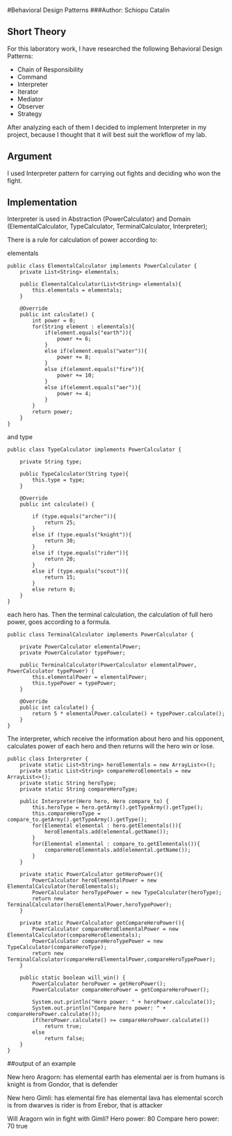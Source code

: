 #Behavioral Design Patterns
###Author: Schiopu Catalin

## Short Theory

For this laboratory work, I have researched the following Behavioral Design Patterns:

   * Chain of Responsibility
   * Command
   * Interpreter
   * Iterator
   * Mediator
   * Observer
   * Strategy

After analyzing each of them I decided to implement Interpreter in my project, because I thought that it will best suit the workflow of my lab. 

## Argument

I used Interpreter pattern for carrying out fights and deciding who won the fight.

## Implementation 

Interpreter is used in Abstraction (PowerCalculator) and Domain (ElementalCalculator, TypeCalculator, TerminalCalculator, Interpreter); 

There is a rule for calculation of power according to:

elementals

    public class ElementalCalculator implements PowerCalculator {
        private List<String> elementals;
    
        public ElementalCalculator(List<String> elementals){
            this.elementals = elementals;
        }
    
        @Override
        public int calculate() {
            int power = 0;
            for(String element : elementals){
                if(element.equals("earth")){
                    power += 6;
                }
                else if(element.equals("water")){
                    power += 8;
                }
                else if(element.equals("fire")){
                    power += 10;
                }
                else if(element.equals("aer")){
                    power += 4;
                }
            }
            return power;
        }
    }

and type

    public class TypeCalculator implements PowerCalculator {
    
        private String type;
    
        public TypeCalculator(String type){
            this.type = type;
        }
    
        @Override
        public int calculate() {
    
            if (type.equals("archer")){
                return 25;
            }
            else if (type.equals("knight")){
                return 30;
            }
            else if (type.equals("rider")){
                return 20;
            }
            else if (type.equals("scout")){
                return 15;
            }
            else return 0;
        }
    }

each hero has.
Then the terminal calculation, the calculation of full hero power, goes according to a formula.

    public class TerminalCalculator implements PowerCalculator {
    
        private PowerCalculator elementalPower;
        private PowerCalculator typePower;
    
        public TerminalCalculator(PowerCalculator elementalPower, PowerCalculator typePower) {
            this.elementalPower = elementalPower;
            this.typePower = typePower;
        }
    
        @Override
        public int calculate() {
            return 5 * elementalPower.calculate() + typePower.calculate();
        }
    }    
    
The interpreter, which receive the information about hero and his opponent, calculates power of each hero and then returns will the hero win or lose.

    public class Interpreter {
        private static List<String> heroElementals = new ArrayList<>();
        private static List<String> compareHeroElementals = new ArrayList<>();
        private static String heroType;
        private static String compareHeroType;
    
        public Interpreter(Hero hero, Hero compare_to) {
            this.heroType = hero.getArmy().getTypeArmy().getType();
            this.compareHeroType = compare_to.getArmy().getTypeArmy().getType();
            for(Elemental elemental : hero.getElementals()){
                heroElementals.add(elemental.getName());
            }
            for(Elemental elemental : compare_to.getElementals()){
                compareHeroElementals.add(elemental.getName());
            }
        }
    
        private static PowerCalculator getHeroPower(){
            PowerCalculator heroElementalPower = new ElementalCalculator(heroElementals);
            PowerCalculator heroTypePower = new TypeCalculator(heroType);
            return new TerminalCalculator(heroElementalPower,heroTypePower);
        }
    
        private static PowerCalculator getCompareHeroPower(){
            PowerCalculator compareHeroElementalPower = new ElementalCalculator(compareHeroElementals);
            PowerCalculator compareHeroTypePower = new TypeCalculator(compareHeroType);
            return new TerminalCalculator(compareHeroElementalPower,compareHeroTypePower);
        }
    
        public static boolean will_win() {
            PowerCalculator heroPower = getHeroPower();
            PowerCalculator compareHeroPower = getCompareHeroPower();
    
            System.out.println("Hero power: " + heroPower.calculate());
            System.out.println("Compare hero power: " + compareHeroPower.calculate());
            if(heroPower.calculate() >= compareHeroPower.calculate())
                return true;
            else
                return false;
        }
    }

##output of an example

    
New hero Aragorn:
has elemental earth
has elemental aer
is from humans
is knight
is from Gondor, that is defender

New hero Gimli:
has elemental fire
has elemental lava
has elemental scorch
is from dwarves
is rider
is from Erebor, that is attacker

Will Aragorn win in fight with Gimli? 
Hero power: 80
Compare hero power: 70
true
